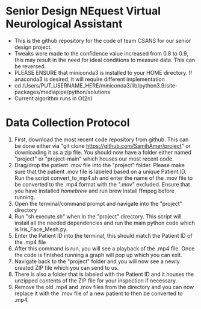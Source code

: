 # Senior Design NEquest Virtual Neurological Assistant 
- This is the github repository for the code of team CSANS for our senior design project.  
- Tweaks were made to the confidence value increased from 0.8 to 0.9, this may result in the need for ideal conditions to measure data. This can be reversed.
- PLEASE ENSURE that miniconda3 is installed to your HOME directory. If anaconda3 is desired, it will require different implementation
- cd /Users/PUT_USERNAME_HERE/miniconda3/lib/python3.9/site-packages/mediapipe/python/solutions
- Current algorithm runs in O(2n)
# Data Collection Protocol
1) First, download the most recent code repository from github. This can be done either via "git clone https://github.com/SamihAmer/project" or downloading it as a zip file. You should now have a folder either named "project"  or "project-main" which houses our most recent code.
2) Drag/drop the patient .mov file into the "project" folder. Please make sure that the patient .mov file is labeled based on a unique Patient ID. Run the script convert_to_mp4.sh and enter the name of the .mov file to be converted to the .mp4 format with the ".mov" excluded. Ensure that you have installed _homebrew_ and run brew install ffmpeg before running. 
3) Open the terminal/command prompt and navigate into the "project" directory 
4) Run "sh execute.sh" when in the "project" directory. This script will install all the needed dependencies and run the main python code which is Iris_Face_Mesh.py. 
5) Enter the Patient ID into the terminal, this should match the Patient ID of the .mp4 file
6) After this command is run, you will see a playback of the .mp4 file. Once the code is finished running a graph will pop up which you can exit. 
7) Navigate back to the "project" folder and you will now see a newly created ZIP file which you can send to us. 
8) There is also a folder that is labeled with the Patient ID and it houses the unzipped contents of the ZIP file for your inspection if necessary.  
9) Remove the old .mp4 and .mov files from the directory and you can now replace it with the .mov file of a new patient to then be converted to .mp4.

